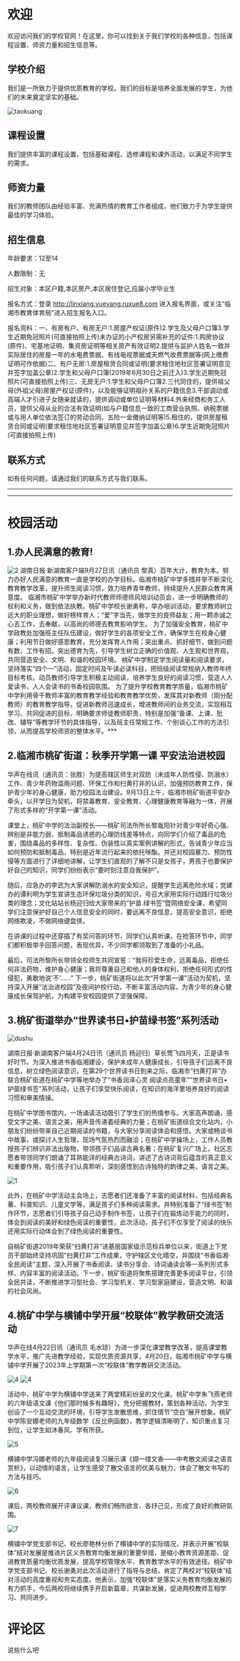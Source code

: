 # 欢迎

欢迎访问我们的学校官网！在这里，你可以找到关于我们学校的各种信息，包括课程设置、师资力量和招生信息等。

## 学校介绍

我们是一所致力于提供优质教育的学校。我们的目标是培养全面发展的学生，为他们的未来奠定坚实的基础。

![taokuang](https://img.phb123.com/uploads/240511/810-2405111612231X.png)

## 课程设置

我们提供丰富的课程设置，包括基础课程、选修课程和课外活动，以满足不同学生的需求。

## 师资力量

我们的教师团队由经验丰富、充满热情的教育工作者组成，他们致力于为学生提供最佳的学习体验。

## 招生信息

年龄要求：12至14

人数限制：无

招生对象：本区户籍,本区房产,本区居住登记,应届小学毕业生

报名方式：登录 http://linxiang.yueyang.ruxue8.com 进入报名界面，或关注“临湘市教育体育局”进入招生报名入口。

报名资料：一、有房有户、有房无户:1.房屋产权证(原件)2.学生及父母户口簿3.学生近期免冠照片(可直接拍照上传)未办证的小产权房另需补充的证件:1.购房协议(原件)、宅基地证明、集资房证明等相关房产有效证明2.提供与监护人姓名一致并实际居住的房屋一年的水电费票据、有线电视票据或天燃气收费票据等(网上缴费证明可作依据)二、有户无房:1.房屋租赁合同或证明(要求租住地社区签署证明意见并签字加盖公章)2.学生和父母户口簿(2019年6月30日之前迁入)3.学生近期免冠照片(可直接拍照上传)三、无房无户:1.学生和父母户口簿2.三代同住的，提供祖父母(外祖父母)房屋产权证(原件)，以及能够证明祖孙关系的户籍信息3.干部调动或高端人才引进子女随亲就读的，提供调动或单位证明等材料4.外来经商和务工人员，提供父母从业的合法有效证明(如与户籍信息一致的工商营业执照、纳税票据或与用人单位依法签订的劳动合同、五险一金缴纳证明等)5.租住的，提供房屋租赁合同或证明(要求租住地社区签署证明意见并签字加盖公章)6.学生近期免冠照片(可直接拍照上传)

## 联系方式

如有任何问题，请通过我们的联系方式与我们联系。


___________________________________________________________________________________________________________________
____________________________________________________________________________________________________________________
# 校园活动
## 1.办人民满意的教育!
![2](https://news-vod.voc.com.cn/9/2023/09/27/13938714f5a3584ebf74d72042eda5d77fbd07c31695808845034.jpg)
湖南日报·新湖南客户端9月27日讯（通讯员 黎真）百年大计，教育为本。努力办好人民满意的教育一直是学校的办学目标。临湘市桃矿中学多措并举不断深化教育教学改革，提升师生阅读习惯，效力培养青年教师，持续提升人民群众教育满意度。
临湘市桃矿中学举办新时代教师师德师风培训动员会，进一步明确教师的权利和义务，做到依法执教。桃矿中学校长谢勇称，举办培训活动，要求教师树立远大的职业理想，做好榜样育人；“爱”字当先，做学生的良师益友；用一颗赤诚之心去工作，去奉献，以高尚的师德去教育影响学生。
为了加强安全教育，桃矿中学政教处加强班主任队伍建设，做好学生的各项安全工作，确保学生在校身心健康；利用节日做好感恩教育，充分发挥育人作用；突出重点、抓好细节，做到问题有数，工作有招。突出德育为先，引导学生树立正确的价值观、人生观和世界观，共同营造安全、文明、和谐的校园环境。
桃矿中学制定学生阅读量和阅读要求，坚持落实“四个一”活动，固定时间及午读必读科目，把班级阅读常规纳入教师年终目标考核。动员教师引导学生积极主动阅读，培养学生良好的阅读习惯，营造人人爱读书，人人会读书的书香校园氛围。
为了提升学校教育教学质量，临湘市桃矿中学利用骨干教师丰富的教育教学经验和教育教学优势，发挥其对新教师（刚分配教师）的教育教学指导，促进新教师迅速成长，增进教师间的业务交流，实现相互学习、共同促进的目标，明确要求师徒教师职责，特别是加强“备课、上课、批改、辅导”等教学环节的具体指导，以及班主任常规工作、个别谈心工作的方法引领，从而提高学校师资的整体水平。</font>***

## 2.临湘市桃矿街道：秋季开学第一课 平安法治进校园

华声在线讯（通讯员：张胜）为提高辖区师生对双防（未成年人防性侵、防溺水）工作、青少年药物滥用问题、环保工作和扫黄打非的认识，加强预防教育工作，保护青少年的身心健康，助力校园法治建设。9月13日上午，临湘市桃矿街道平安办牵头，以开学日为契机，将禁毒教育、安全教育、心理健康教育等融为一体，开展了形式多样的“开学第一课”活动。

课堂上，桃矿中学的法治副校长——桃矿司法所所长黎胤阳针对青少年好奇心强、辨别是非能力弱、抵制毒品诱惑的心理防线差等特点，向同学们介绍了毒品的危害，围绕毒品的多样性、复杂性、伪装性以真实案例讲解的形式，告诫青少年应当如何预防和抵制毒品，特别是近年流行起来的依托咪酯。并还对校园暴力、预防性侵等方面进行了详细地讲解，让学生们直观的了解不只是女孩子，男孩子也要保护好自己的知识，同学们纷纷表示“要时刻注意自我保护”。

随后，应急办的李武为大家讲解防溺水的安全知识，提醒学生远离危险水域；党建办的谭利明为学生宣讲生态环保垃圾分类的知识，号召大家用实际行动践行垃圾分类的理念；文化站站长杨迎归给大家带来的“护苗.绿书签”暨网络安全课，希望同学们注意保护好自己个人信息安全的同时，要远离不良信息，提高安全意识，拒绝网络欺凌，不做网络键盘侠。

在讲课的过程中还穿插了有奖问答的环节，同学们认真听课，在抢答环节中，同学们都积极举手回答问题，表现优异，不少同学都领取到了准备的小礼品。

最后，司法所黎所长带领全校师生共同宣誓：“我将珍爱生命，远离毒品，拒绝任何非法药物，维护身心健康；我将尊重自己和他人的身体权利，拒绝任何形式的性侵犯，勇敢地说‘不’……”
下一步，桃矿街道将以此次“开学第一课”活动为契机，坚持深入开展“法治进校园”及夜间护校行动，不断丰富活动内容，为青少年的身心健康成长保驾护航，为构建平安校园提供了坚强保障。

## 3.桃矿街道举办“世界读书日•护苗绿书签”系列活动

![dushu](https://news-vod.voc.com.cn/9/2024/04/24/3b59eac6eeb9c88b0e8d63e845942eb435f6946a1713944237461.jpg)

湖南日报·新湖南客户端4月24日讯（通讯员 杨迎归）草长莺飞四月天，正是读书好时节。为深入推进书香临湘建设，保护未成年人健康成长，引导孩子们远离不良信息，树立绿色阅读意识，在第29个世界读书日到来之际，临湘市“扫黄打非”办联合桃矿街道在桃矿中学等地举办了“书香润泽心灵 阅读点亮童年”“世界读书日•护苗绿书签”系列活动，让孩子们享受快乐阅读，在知识的海洋里培养良好的阅读习惯和审美情操。

在桃矿中学图书馆内，一场诵读活动吸引了学生们的热情参与。大家高声朗诵，感受文字之美、语言之美，用声音传递着经典的力量；在桃矿街道综合文化站内，小朋友们纷纷带来自己近期阅读的书籍，与大家分享阅读体会和感悟。大家或畅谈书中故事，或探讨人生哲理，现场气氛热烈而融洽；在桃矿中学操场上，工作人员教授孩子们辨识非法出版物，带领孩子们品读古典名著；在桃矿复兴广场上，社区志愿者带领同学们朗诵了耳熟能详的经典古诗词，讲述了古诗词背后蕴含的真正意义和重要作用，吸引孩子们认真聆听，深刻感悟到古诗独特的韵律之美、语言之美。

![1](https://news-vod.voc.com.cn/9/2024/04/24/e3dd2016a56d4cc1dcbfe71b6976dfb8f4f6619b1713944251735.jpg)

此外，在桃矿中学活动主会场上，志愿者们还准备了丰富的阅读材料，包括经典名著、科普知识、儿童文学等，满足孩子们多种阅读需求。并特别准备了“绿书签”制作环节，志愿者们引导孩子自己动手制作书签，让孩子们在锻炼动手能力的同时，体会到阅读的美好和绿色阅读的重要性，此次活动，孩子们不仅享受了阅读的快乐还用实际行动体会到了绿色阅读的重要性。

自桃矿街道2019年荣获“扫黄打非”进基层国家级示范标兵单位以来，街道上下党员干部始终坚持巩固“扫黄打非”工作成果，守护辖区文化晴空，并围绕“书香临湘·全民阅读”主题，深入开展了书香阅读、读书分享会、诗词诵读会等一系列形式多样、内容丰富的阅读活动。下一步，桃矿街道将聚焦搭建完善更多阅读平台，引领全民共读，不断推进学习型社会、学习型机关、学习型家庭建设，营造文明、和谐的社会风尚。


## 4.桃矿中学与横铺中学开展“校联体”教学教研交流活动

华声在线4月22日讯（通讯员 毛水琼）为进一步深化课堂教学改革，提高课堂教学水平，推广先进教学经验，实现优质资源共享，4月20日，临湘市桃矿中学与横铺中学开展了2023年上学期第一次“校联体”教学教研交流活动。

![4](https://hsjy.voc.com.cn/upload/default/20230422/0e9a2ef368e64134c47e7144601b4ca6.jpg)
![4](https://hsjy.voc.com.cn/upload/default/20230422/7c616816ecda729e8593f195e0c3fbe7.jpg)

活动中，桃矿中学为横铺中学送来了两堂精彩纷呈的文化课。桃矿中学朱飞燕老师的六年级语文课《他们那时候多有趣呀》，充分把握教材，策划各种活动，为学生创设了一个互动交流的环境，引导学生发散思维，抓住情节“空白”展开想象。桃矿中学陈安娜老师的九年级数学《反比例函数》，教学逻辑清晰明了，知识重点复习到位，让学生如沐春风、学有所获。

![5](https://hsjy.voc.com.cn/upload/default/20230422/ec886af0f756a79b7de1975203163bf8.jpg)

横铺中学冯娜老师的九年级阅读复习展示课《撷一缕文香——中考散文阅读之语言赏析》，以动情的语言，让学生感受了散文语言的优美与魅力，体会了散文书写的方法与技巧。

![6](https://hsjy.voc.com.cn/upload/default/20230422/a3ee60ace0cae92e80df5c2d0235a749.jpg)

课后，两校教师展开评课议课，教师们畅所欲言、各抒己见，形成了良好的教研氛围。

![7](https://hsjy.voc.com.cn/upload/default/20230422/7ba459aa64caf9c293c64d47eec988d1.jpg)

横铺中学党支部书记、校长廖艳林分析了横铺中学的实际情况，并表示开展“校联体”结对发展是推进片区义务教育均衡发展的重要举措，是缩小教育资源差距、促进教育质量均衡优质发展，提高学校管理水平、教育教学水平的有效途径。桃矿中学党支部书记、校长谢勇对此次活动进行了指导与总结，肯定了两校对“校联体”结对活动的高度重视和务实态度。他表示，加强“校联体”是落实义务教育均衡发展的有力抓手，今后两校将继续携手开启新篇章，共谋新发展，促进两校教师互相学习、共同进步。

# 评论区

说些什么吧

<div id="cusdis" data-apid="7237a607-7430-4d29-a3d2-140886aa23e8" data-page-id="{{ $page.file }}" data-page-url="{{ $page.url }}"></div>

<script>
  (function() {
    const cusdis = document.createElement('script');
    cusdis.src = 'https://cusdis.com/js/cusdis.es.js';
    document.head.appendChild(cusdis);
  })();
</script>




